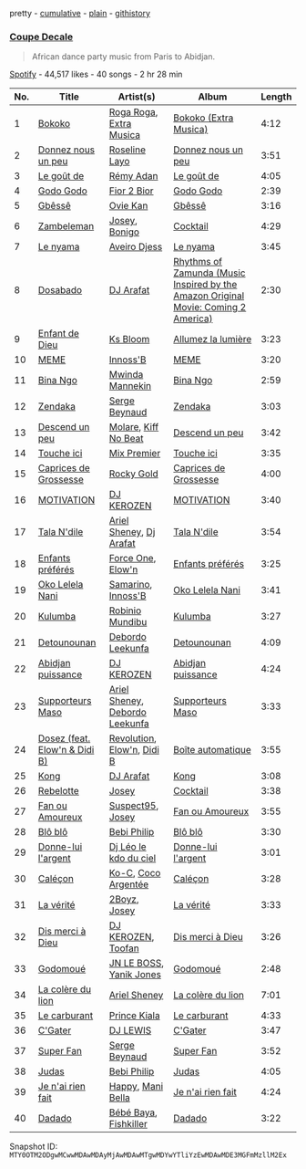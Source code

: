 pretty - [cumulative](/playlists/cumulative/37i9dQZF1DX0z1epx5KTtS.md) - [plain](/playlists/plain/37i9dQZF1DX0z1epx5KTtS) - [githistory](https://github.githistory.xyz/mackorone/spotify-playlist-archive/blob/main/playlists/plain/37i9dQZF1DX0z1epx5KTtS)

### [Coupe Decale](https://open.spotify.com/playlist/37i9dQZF1DX0z1epx5KTtS)

> African dance party music from Paris to Abidjan.

[Spotify](https://open.spotify.com/user/spotify) - 44,517 likes - 40 songs - 2 hr 28 min

| No. | Title | Artist(s) | Album | Length |
|---|---|---|---|---|
| 1 | [Bokoko](https://open.spotify.com/track/1DSdM1nslwDn8JlHElw6Yc) | [Roga Roga](https://open.spotify.com/artist/2L1TvC8zgIymRxaa32TWug), [Extra Musica](https://open.spotify.com/artist/5b93AJQpEWNI8b1X6Nu99K) | [Bokoko \(Extra Musica\)](https://open.spotify.com/album/6UQuvYAa0xee2V2Wh4W3o6) | 4:12 |
| 2 | [Donnez nous un peu](https://open.spotify.com/track/2XnpZ2HWVvEJqUhyhQBGZj) | [Roseline Layo](https://open.spotify.com/artist/3vrK28yYXzDOifqaD3YyEI) | [Donnez nous un peu](https://open.spotify.com/album/3uF6riPOUySzte9e68eXUu) | 3:51 |
| 3 | [Le goût de](https://open.spotify.com/track/3wCuWuUMQXkoDDaFBEQJns) | [Rémy Adan](https://open.spotify.com/artist/4C4OK8Lx2rf53IUo1FUUBo) | [Le goût de](https://open.spotify.com/album/5kr2CVexmWa7A4ygOsDFxD) | 4:05 |
| 4 | [Godo Godo](https://open.spotify.com/track/1o7k5eUEA0m6Q7H0A1tvyU) | [Fior 2 Bior](https://open.spotify.com/artist/1Aa3gpwuQeWHXUkjCa6BrL) | [Godo Godo](https://open.spotify.com/album/7gdUmmaUUZLYvD9KaLnSaV) | 2:39 |
| 5 | [Gbêssê](https://open.spotify.com/track/4HnSuaffFKg2FveLpOubAr) | [Ovie Kan](https://open.spotify.com/artist/3nKWXc2kFHNOhjr37rkvqd) | [Gbêssê](https://open.spotify.com/album/60ZH03fBOxrVsHuP5VTdee) | 3:16 |
| 6 | [Zambeleman](https://open.spotify.com/track/5QqYi2I1W5qWs492jukBhc) | [Josey](https://open.spotify.com/artist/5Dd8Qrck8pEc9EucV9xdjq), [Bonigo](https://open.spotify.com/artist/6haKYR8zgWMWv4VK8TYBME) | [Cocktail](https://open.spotify.com/album/6a79UcGIGSIDsTPgKoKepN) | 4:29 |
| 7 | [Le nyama](https://open.spotify.com/track/621TMPiRb7R5dg9p2ECBW8) | [Aveiro Djess](https://open.spotify.com/artist/4lypn4ixPqyT9o2OLDCEsf) | [Le nyama](https://open.spotify.com/album/2BAoP5i5aAg4qJAGOjH9ij) | 3:45 |
| 8 | [Dosabado](https://open.spotify.com/track/5g9YSheBayQuouTCHXDJt6) | [DJ Arafat](https://open.spotify.com/artist/0ipkUaXENFuJxWcCFfXXQ8) | [Rhythms of Zamunda \(Music Inspired by the Amazon Original Movie: Coming 2 America\)](https://open.spotify.com/album/3OelY3WvwTxAQGBGgdxEPn) | 2:30 |
| 9 | [Enfant de Dieu](https://open.spotify.com/track/6vuHEKtooN9wuoGMMt3NcY) | [Ks Bloom](https://open.spotify.com/artist/0iSX5EqjPdp2xkU7fgw7bp) | [Allumez la lumière](https://open.spotify.com/album/67M8L0PH2ijmmshYMgdaui) | 3:23 |
| 10 | [MEME](https://open.spotify.com/track/6jq8XCdFOgVU1xb83EZ7NC) | [Innoss'B](https://open.spotify.com/artist/1nLQWXXs7ZauI4SC6rUFPV) | [MEME](https://open.spotify.com/album/3F5WzTfqrtSpIDJNnvtzG9) | 3:20 |
| 11 | [Bina Ngo](https://open.spotify.com/track/7xYzrfdekBpAH7c59wsg0s) | [Mwinda Mannekin](https://open.spotify.com/artist/6gIa2yUuciQy1hQQMk1o0l) | [Bina Ngo](https://open.spotify.com/album/2ovAbyHeQJgfTP4KQB8kd5) | 2:59 |
| 12 | [Zendaka](https://open.spotify.com/track/7BlelZjPQgRSTPhKAEkauM) | [Serge Beynaud](https://open.spotify.com/artist/5ec33wcEQ79fGKDP3SK6D1) | [Zendaka](https://open.spotify.com/album/0NppZsF445DiWFxVq7ezcP) | 3:03 |
| 13 | [Descend un peu](https://open.spotify.com/track/0Yc6JRXXgNzj6zOtQEv7f3) | [Molare](https://open.spotify.com/artist/4RVinIIKSvO4mc0DGj8FW1), [Kiff No Beat](https://open.spotify.com/artist/4dQxvm7YD9qOd3SdToppT8) | [Descend un peu](https://open.spotify.com/album/1GsntAdgmlPTwI5vRcM0fU) | 3:42 |
| 14 | [Touche ici](https://open.spotify.com/track/7KNBqiP45FqWEpI4Gh91NU) | [Mix Premier](https://open.spotify.com/artist/36gxOWwXw9Im9ZiVVMO0XY) | [Touche ici](https://open.spotify.com/album/6whze3CYPWp0Wt797GKV0y) | 3:35 |
| 15 | [Caprices de Grossesse](https://open.spotify.com/track/6BgeBCh0vWweiQOvYVVKIc) | [Rocky Gold](https://open.spotify.com/artist/0pagPxNrVGh9Qxjh7gn5t7) | [Caprices de Grossesse](https://open.spotify.com/album/20hqf8Bugd8BuK0AkHGHuG) | 4:00 |
| 16 | [MOTIVATION](https://open.spotify.com/track/5hS82eevCQ6KEToDTjJ9jz) | [DJ KEROZEN](https://open.spotify.com/artist/6CPW7jlE6totfvrymgqV7W) | [MOTIVATION](https://open.spotify.com/album/6tsJ3OpV0kSm8G5oYrlsJP) | 3:40 |
| 17 | [Tala N'dile](https://open.spotify.com/track/15yN7E99wB5yo12CCr2G8F) | [Ariel Sheney](https://open.spotify.com/artist/7BrWXBFjUPeU8RNS3KL98b), [Dj Arafat](https://open.spotify.com/artist/2DWtnLOf0zcPrZWSmeShVT) | [Tala N'dile](https://open.spotify.com/album/47FvCt5Faqv33pjUi9omrW) | 3:54 |
| 18 | [Enfants préférés](https://open.spotify.com/track/2oXPRdfajXsuvSNzQQLxQJ) | [Force One](https://open.spotify.com/artist/4quqBaZRHb1VeG3dAPucPS), [Elow'n](https://open.spotify.com/artist/0Gzh0CiahP7loDQP9cn8wt) | [Enfants préférés](https://open.spotify.com/album/2n3a5j2w1qlsQ4NEsN0PJu) | 3:25 |
| 19 | [Oko Lelela Nani](https://open.spotify.com/track/7kUUkcFtQGLB7STqDgMCvk) | [Samarino](https://open.spotify.com/artist/3rIS2pZczFmGjl4LVxelm7), [Innoss'B](https://open.spotify.com/artist/1nLQWXXs7ZauI4SC6rUFPV) | [Oko Lelela Nani](https://open.spotify.com/album/3Mclnp6RQ7HRHtUGpOt9Jz) | 3:41 |
| 20 | [Kulumba](https://open.spotify.com/track/2uOe8oN4r5gcNp7mQ75JHH) | [Robinio Mundibu](https://open.spotify.com/artist/1YzBVaJOz8SAPDPcA13odz) | [Kulumba](https://open.spotify.com/album/1haafvY6Ua0ukUI5RFUw1s) | 3:27 |
| 21 | [Detounounan](https://open.spotify.com/track/7y55f9xT7YZqyQc5vqHyxc) | [Debordo Leekunfa](https://open.spotify.com/artist/5FifERNGZjGW4axWwm0Q8f) | [Detounounan](https://open.spotify.com/album/0W8RUFSIkglecLJhjt4ocf) | 4:09 |
| 22 | [Abidjan puissance](https://open.spotify.com/track/2VnVzVwCt4oNK1nkMRMQ9E) | [DJ KEROZEN](https://open.spotify.com/artist/6CPW7jlE6totfvrymgqV7W) | [Abidjan puissance](https://open.spotify.com/album/70c8O1zxFqTPuR6AI8fckj) | 4:24 |
| 23 | [Supporteurs Maso](https://open.spotify.com/track/5AmaKQXErLGa23mtFwI5lj) | [Ariel Sheney](https://open.spotify.com/artist/7BrWXBFjUPeU8RNS3KL98b), [Debordo Leekunfa](https://open.spotify.com/artist/7L6fUPhKqRJGYVB1hnrkfJ) | [Supporteurs Maso](https://open.spotify.com/album/6ySLqOgsAeIoT3PUm7Bk0k) | 3:33 |
| 24 | [Dosez \(feat\. Elow'n & Didi B\)](https://open.spotify.com/track/1lpLUb3HAQnCV6ED4PsqcC) | [Revolution](https://open.spotify.com/artist/599jagD7OBej5DjDC24Ext), [Elow'n](https://open.spotify.com/artist/0Gzh0CiahP7loDQP9cn8wt), [Didi B](https://open.spotify.com/artist/2FwWGogJ04HZdALWeMxZA4) | [Boîte automatique](https://open.spotify.com/album/1y44R2UA3pHtNPLTfju3Ue) | 3:55 |
| 25 | [Kong](https://open.spotify.com/track/0A78qRonJ1G8Q4oMiBWUpp) | [DJ Arafat](https://open.spotify.com/artist/0ipkUaXENFuJxWcCFfXXQ8) | [Kong](https://open.spotify.com/album/3FFkQQq82KOLuhUidVaJv6) | 3:08 |
| 26 | [Rebelotte](https://open.spotify.com/track/5PQakziJJG1F2y6S01FZO8) | [Josey](https://open.spotify.com/artist/5Dd8Qrck8pEc9EucV9xdjq) | [Cocktail](https://open.spotify.com/album/6a79UcGIGSIDsTPgKoKepN) | 3:38 |
| 27 | [Fan ou Amoureux](https://open.spotify.com/track/0HB11vrRhhiZrdIoenOVMS) | [Suspect95](https://open.spotify.com/artist/1iOxNiCG89VJAPdTzJKKQ9), [Josey](https://open.spotify.com/artist/5Dd8Qrck8pEc9EucV9xdjq) | [Fan ou Amoureux](https://open.spotify.com/album/3tUmrMOkfaf03TTiFn6QIy) | 3:55 |
| 28 | [Blô blô](https://open.spotify.com/track/6ktw0PV1l5NMC4eBPlZCbA) | [Bebi Philip](https://open.spotify.com/artist/4DPAkF8h2JInYO0wOLQhRt) | [Blô blô](https://open.spotify.com/album/5yuQacRLQLbtFRlDhaJM0t) | 3:30 |
| 29 | [Donne\-lui l'argent](https://open.spotify.com/track/35QFvkmNkPjDa3H3EacJLr) | [Dj Léo le kdo du ciel](https://open.spotify.com/artist/084TMjcRarwgyURTDNr8Xh) | [Donne\-lui l'argent](https://open.spotify.com/album/1kwf8zg7guVu0jG40TL8oi) | 3:01 |
| 30 | [Caléçon](https://open.spotify.com/track/02KynjfpJDJFKmNlxGMcUE) | [Ko\-C](https://open.spotify.com/artist/7BuOoNFjQ1NSpXH0NEzWjy), [Coco Argentée](https://open.spotify.com/artist/3eZbaZtJasAh4P1ptj7bOe) | [Caléçon](https://open.spotify.com/album/7krsg8jshA79Nbd3dnT7In) | 3:28 |
| 31 | [La vérité](https://open.spotify.com/track/5e89B7HTL78eGqD52uThwT) | [2Boyz](https://open.spotify.com/artist/0NdS4SVwgaxj7O4dtUxwos), [Josey](https://open.spotify.com/artist/5Dd8Qrck8pEc9EucV9xdjq) | [La vérité](https://open.spotify.com/album/7FdXFRSZjwcqzLOuTKpgdC) | 3:33 |
| 32 | [Dis merci à Dieu](https://open.spotify.com/track/2KqGneSnIJJATSwpv2mbA3) | [DJ KEROZEN](https://open.spotify.com/artist/6CPW7jlE6totfvrymgqV7W), [Toofan](https://open.spotify.com/artist/5BfpzKNakWiXUNm1RfBgUi) | [Dis merci à Dieu](https://open.spotify.com/album/3FWMC015RDd3VS86NUrohj) | 3:26 |
| 33 | [Godomoué](https://open.spotify.com/track/4TG0I43Yci9DupAyFBUN1h) | [JN LE BOSS](https://open.spotify.com/artist/39lBGgf33GpI6pQ9DoqGBs), [Yanik Jones](https://open.spotify.com/artist/22f7okXAJWbCs8NJpHv6iG) | [Godomoué](https://open.spotify.com/album/5bFmQ5N0A6zLei6LWp330Y) | 2:48 |
| 34 | [La colère du lion](https://open.spotify.com/track/2cuMpuKGpoZ9VgZ3gJf7dC) | [Ariel Sheney](https://open.spotify.com/artist/7BrWXBFjUPeU8RNS3KL98b) | [La colère du lion](https://open.spotify.com/album/53bfY2vHTLpeasGMw8BS7p) | 7:01 |
| 35 | [Le carburant](https://open.spotify.com/track/5OHsWkJ1JadGSYcbdrlSdJ) | [Prince Kiala](https://open.spotify.com/artist/0uDRYM5vquP9o3WTQbCUuy) | [Le carburant](https://open.spotify.com/album/5Ot6IDnXrjBM3L9K20y40r) | 4:33 |
| 36 | [C'Gater](https://open.spotify.com/track/1ghBexe1duWQLNmdqXAhKe) | [DJ LEWIS](https://open.spotify.com/artist/2Rw4zdWjWKGTh7giGhOyFb) | [C'Gater](https://open.spotify.com/album/2Gmdt7fQvIyKt2MOTq4UP6) | 3:47 |
| 37 | [Super Fan](https://open.spotify.com/track/3XoJ1fhN3NACS4O5SbdkzJ) | [Serge Beynaud](https://open.spotify.com/artist/5ec33wcEQ79fGKDP3SK6D1) | [Super Fan](https://open.spotify.com/album/3jdznaG1yv3fjgklH3BWtp) | 3:52 |
| 38 | [Judas](https://open.spotify.com/track/7zzkXGRNhnkeqGMCKLkLyo) | [Bebi Philip](https://open.spotify.com/artist/4DPAkF8h2JInYO0wOLQhRt) | [Judas](https://open.spotify.com/album/5LH3Ut39XL9NEpKXLS2dwn) | 4:05 |
| 39 | [Je n'ai rien fait](https://open.spotify.com/track/7eyXkptXl6lvxlREGKMmVs) | [Happy](https://open.spotify.com/artist/0wCS5K5gJVAuAmVglBhXbe), [Mani Bella](https://open.spotify.com/artist/2GLzNCMpJZYZaeAyhwuifS) | [Je n'ai rien fait](https://open.spotify.com/album/7u8mlWjXh5uM6oGvaKFmjl) | 4:24 |
| 40 | [Dadado](https://open.spotify.com/track/5vl7f5amLLp8nYv4b74XxZ) | [Bébé Baya](https://open.spotify.com/artist/5zJCChWvZvn93HvWKNPvod), [Fishkiller](https://open.spotify.com/artist/1C6LOx5DP2ylyB2KVuV4fs) | [Dadado](https://open.spotify.com/album/0dli480IYmrLBuhhKmPKoJ) | 3:22 |

Snapshot ID: `MTY0OTM2ODgwMCwwMDAwMDAyMjAwMDAwMTgwMDYwYTliYzEwMDAwMDE3MGFmMzllM2Ex`
